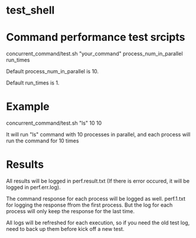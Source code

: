 # test_shell
# Command performance test srcipts

concurrent_command/test.sh "your_command" process_num_in_parallel run_times

Default process_num_in_parallel is 10.

Default run_times is 1.


# Example

concurrent_command/test.sh "ls" 10 10

It will run "ls" command with 10 processes in parallel, and each process will run the command for 10 times


# Results

All results will be logged in perf.result.txt (If there is error occured, it will be logged in perf.err.log).

The command response for each process will be logged as well. 
perf.1.txt for logging the response ffrom the first process.
But the log for each process will only keep the response for the last time.

All logs will be refreshed for each execution, so if you need the old test log, need to back up them before kick off a new test.

